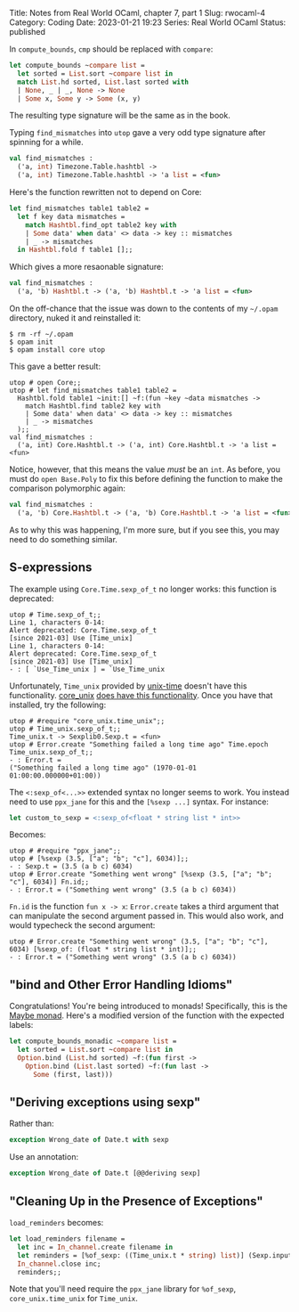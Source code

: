 Title: Notes from Real World OCaml, chapter 7, part 1
Slug: rwocaml-4
Category: Coding
Date: 2023-01-21 19:23
Series: Real World OCaml
Status: published

In `compute_bounds`, `cmp` should be replaced with `compare`:

```ocaml
let compute_bounds ~compare list =
  let sorted = List.sort ~compare list in
  match List.hd sorted, List.last sorted with
  | None, _ | _, None -> None
  | Some x, Some y -> Some (x, y)
```

The resulting type signature will be the same as in the book.

Typing `find_mismatches` into `utop` gave a very odd type signature after spinning for a while.

```ocaml
val find_mismatches :
  ('a, int) Timezone.Table.hashtbl ->
  ('a, int) Timezone.Table.hashtbl -> 'a list = <fun>
```

Here's the function rewritten not to depend on Core:

```ocaml
let find_mismatches table1 table2 =
  let f key data mismatches =
    match Hashtbl.find_opt table2 key with
    | Some data' when data' <> data -> key :: mismatches
    | _ -> mismatches
  in Hashtbl.fold f table1 [];;
```

Which gives a more resaonable signature:

```ocaml
val find_mismatches :
  ('a, 'b) Hashtbl.t -> ('a, 'b) Hashtbl.t -> 'a list = <fun>
```

On the off-chance that the issue was down to the contents of my `~/.opam` directory, nuked it and reinstalled it:

```console
$ rm -rf ~/.opam
$ opam init
$ opam install core utop
```

This gave a better result:

``` { use_pygments=false }
utop # open Core;;
utop # let find_mismatches table1 table2 =
  Hashtbl.fold table1 ~init:[] ~f:(fun ~key ~data mismatches ->
    match Hashtbl.find table2 key with
    | Some data' when data' <> data -> key :: mismatches
    | _ -> mismatches
  );;
val find_mismatches :
  ('a, int) Core.Hashtbl.t -> ('a, int) Core.Hashtbl.t -> 'a list = <fun>
```

Notice, however, that this means the value _must_ be an `int`. As before, you must do `open Base.Poly` to fix this before defining the function to make the comparison polymorphic again:

```ocaml
val find_mismatches :
  ('a, 'b) Core.Hashtbl.t -> ('a, 'b) Core.Hashtbl.t -> 'a list = <fun>
```

As to why this was happening, I'm more sure, but if you see this, you may need to do something similar.

## S-expressions

The example using `Core.Time.sexp_of_t` no longer works: this function is deprecated:

``` { use_pygments=false }
utop # Time.sexp_of_t;;
Line 1, characters 0-14:
Alert deprecated: Core.Time.sexp_of_t
[since 2021-03] Use [Time_unix]
Line 1, characters 0-14:
Alert deprecated: Core.Time.sexp_of_t
[since 2021-03] Use [Time_unix]
- : [ `Use_Time_unix ] = `Use_Time_unix
```

Unfortunately, `Time_unix` provided by [unix-time](https://github.com/dsheets/ocaml-unix-time) doesn't have this functionality. [core_unix](https://ocaml.org/p/core_unix/v0.15.2) [does have this functionality](https://ocaml.org/p/core_unix/v0.15.2/doc/Time_unix/). Once you have that installed, try the following:

``` { use_pygments=false }
utop # #require "core_unix.time_unix";;
utop # Time_unix.sexp_of_t;;
Time_unix.t -> Sexplib0.Sexp.t = <fun>
utop # Error.create "Something failed a long time ago" Time.epoch Time_unix.sexp_of_t;;
- : Error.t =
("Something failed a long time ago" (1970-01-01 01:00:00.000000+01:00))
```

The `<:sexp_of<...>>` extended syntax no longer seems to work. You instead need to use `ppx_jane` for this and the `[%sexp ...]` syntax. For instance:

```ocaml
let custom_to_sexp = <:sexp_of<float * string list * int>>
```

Becomes:

``` { use_pygments=false }
utop # #require "ppx_jane";;
utop # [%sexp (3.5, ["a"; "b"; "c"], 6034)];;
- : Sexp.t = (3.5 (a b c) 6034)
utop # Error.create "Something went wrong" [%sexp (3.5, ["a"; "b"; "c"], 6034)] Fn.id;;
- : Error.t = ("Something went wrong" (3.5 (a b c) 6034))
```

`Fn.id` is the function `fun x -> x`: `Error.create` takes a third argument that can manipulate the second argument passed in. This would also work, and would typecheck the second argument:

``` { use_pygments=false }
utop # Error.create "Something went wrong" (3.5, ["a"; "b"; "c"], 6034) [%sexp_of: (float * string list * int)];;
- : Error.t = ("Something went wrong" (3.5 (a b c) 6034))
```

## "bind and Other Error Handling Idioms"

Congratulations! You're being introduced to monads! Specifically, this is the [Maybe monad]. Here's a modified version of the function with the expected labels:

[Maybe monad]: https://en.wikipedia.org/wiki/Monad_(functional_programming)#An_example:_Maybe

```ocaml
let compute_bounds_monadic ~compare list =
  let sorted = List.sort ~compare list in
  Option.bind (List.hd sorted) ~f:(fun first ->
    Option.bind (List.last sorted) ~f:(fun last ->
      Some (first, last)))
```

## "Deriving exceptions using sexp"

Rather than:

```ocaml
exception Wrong_date of Date.t with sexp
```

Use an annotation:

```ocaml
exception Wrong_date of Date.t [@@deriving sexp]
```

## "Cleaning Up in the Presence of Exceptions"

`load_reminders` becomes:

```ocaml
let load_reminders filename =
  let inc = In_channel.create filename in
  let reminders = [%of_sexp: ((Time_unix.t * string) list)] (Sexp.input_sexp inc) in
  In_channel.close inc;
  reminders;;
```

Note that you'll need require the `ppx_jane` library for `%of_sexp`, `core_unix.time_unix` for `Time_unix`.
